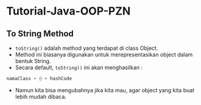 # Tutorial-Java-OOP-PZN
## To String Method 
* `toString()` adalah method yang terdapat di class Object.
* Method ini biasanya digunakan untuk merepresentasikan object dalam bentuk String.
* Secara default, `toString()` ini akan menghasilkan :
````java 
namaClass + @ + hashCode
````
* Namun kita bisa mengubahnya jika kita mau, agar object yang kita buat lebih mudah dibaca.
